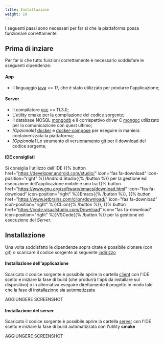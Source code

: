 ```yaml
---
title: Installazione
weight: 10
---
```


I seguenti passi sono necessari per far si che la piattaforma possa funzionare correttamente

## Prima di inziare

Per far si che tutto funzioni correttamente è necessario soddisfare le sseguenti dipendenze:

#### App

* Il linguaggio [java](https://www.oracle.com/java/technologies/downloads/) >= 17, che è stato utilizzato per produrre l'applicazione;

#### Server

* Il compilatore [gcc](https://gcc.gnu.org/install/download.html) >= 11.3.0;
* L'utility [cmake]() per la compilazione del codice sorgente;
* Il database NOSQL [mongodb](https://www.mongodb.com/download-center/community/releases) e il corrispettivo driver C [mongoc](https://mongoc.org/) utilizzato per la comunicazione con quest ultimo;
* _[Opzionale]_ [docker](https://www.docker.com/products/docker-desktop/) e [docker-compose](https://docs.docker.com/compose/install/) per eseguire in maniera containerizzata la piattaforma;
* _[Opzionale]_ Lo strumento di versionamento [git](https://git-scm.com/downloads) per il download del codice sorgente;
 
#### IDE consigliati

Si consiglia l'utilizzo dell'IDE {{% button href="https://developer.android.com/studio/" icon="fas fa-download" icon-position="right" %}}Android Studio{{% /button %}} per la gestione ed esecuzione dell'applicazione mobile e uno tra {{% button href="https://www.gnu.org/software/emacs/download.html" icon="fas fa-download" icon-position="right" %}}Emacs{{% /button %}}, {{% button href="https://www.jetbrains.com/clion/download/" icon="fas fa-download" icon-position="right" %}}CLion{{% /button %}}, {{% button href="https://code.visualstudio.com/Download" icon="fas fa-download" icon-position="right" %}}VSCode{{% /button %}} per la gestione ed esecuzione del *Server*. 






## Installazione

Una volta soddisfatto le dipendenze sopra citate è possibile clonare (con git) o scaricare il codice sorgente al seguente [indirizzo](https://github.com/luftmensch-luftmensch/InfoPoint)

#### Installazione dell'applicazione
Scaricato il codice sorgente è possibile aprire la cartella [client](https://github.com/luftmensch-luftmensch/InfoPoint/tree/main/client) con l'IDE scelto e iniziare la fase di build (che produrrà l'apk da installare sul dispositivo) o in alternativa eseguire direttamente il progetto in modo tale che la fase di installazione sia automatizzata

AGGIUNGERE SCREENSHOT

#### Installazione del server
Scaricato il codice sorgente è possibile aprire la cartella [server](https://github.com/luftmensch-luftmensch/InfoPoint/tree/main/server) con l'IDE scelto e iniziare la fase di build automatizzata con l'utility **cmake**

AGGIUNGERE SCREENSHOT
